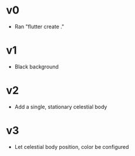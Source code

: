 # v0
- Ran "flutter create ."
# v1
- Black background
# v2
- Add a single, stationary celestial body
# v3
- Let celestial body position, color be configured
